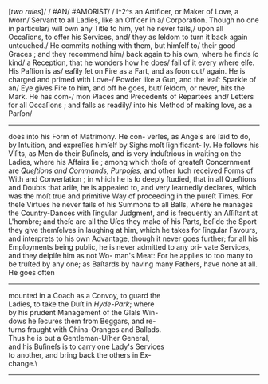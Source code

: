 [*two rules*]/
/
#AN/
#AMORIST/
/
I^2^s an Artificer, or Maker of Love, a ſworn/
Servant to all Ladies, like an Officer in a/
Corporation. Though no one in particular/
will own any Title to him, yet he never fails,/
upon all Occaſions, to offer his Services, and/
they as ſeldom to turn it back again untouched./
He commits nothing with them, but himſelf to/
their good Graces ; and they recommend him/
back again to his own, where he finds ſo kind/
a Reception, that he wonders how he does/
fail of it every where elſe.  His Paſſion is as/
eaſily ſet on Fire as a Fart, and as ſoon out/
again. He is charged and primed with Love-/
Powder like a Gun, and the leaſt Sparkle of an/
Eye gives Fire to him, and off he goes, but/
ſeldom, or never, hits the Mark.  He has com-/
mon Places and Precedents of Repartees and/
Letters for all Occaſions ; and falls as readily/
into his Method of making love, as a Parſon/


---


does into his Form of Matrimony. He con-
verſes, as Angels are ſaid to do, by Intuition,
and expreſſes himſelf by Sighs moſt ſignificant-
ly.  He follows his Viſits, as Men do their
Buſineſs, and is very induſtrious in waiting on
the Ladies, where his Affairs lie ; among which
thoſe of greateſt Concernment are *Queſtions and
Commands, Purpoſes,* and other ſuch received
Forms of With and Converſation ; in which he
is ſo deeply ſtudied, that in all Queſtions and
Doubts that ariſe, he is appealed to, and very
learnedly declares, which was the moſt true and
primitive Way of proceeding in the pureſt
Times. For theſe Virtues he never fails of his
Summons to all Balls, where he manages the
Country-Dances with ſingular Judgment, and
is frequently an Aſſiſtant at L'hombre; and theſe
are all the Uſes they make of his Parts, beſide
the Sport they give themſelves in laughing at
him, which he takes for ſingular Favours, and
interprets to his own Advantage, though it
never goes further; for all his Employments
being public, he is never admitted to any pri-
vate Services, and they deſpiſe him as not Wo-
man's Meat: For he applies to too many to be
truſted by any one; as Baſtards by having
many Fathers, have none at all. He goes often


---


mounted in a Coach as a Convoy, to guard the\
Ladies, to take the Duſt in *Hyde-Park*; where\
by his prudent Management of the Glaſs Win-\
dows he ſecures them from Beggars, and re-\
turns fraught with China-Oranges and Ballads.\
Thus he is but a Gentleman-Uſher General,\
and his Buſineſs is to carry one Lady's Services\
to another, and bring back the others in Ex-\
change.\


---


